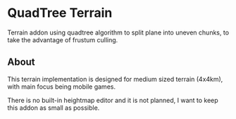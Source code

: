 # QuadTree Terrain

Terrain addon using quadtree algorithm to split plane into uneven chunks, to take the advantage of frustum culling.


## About

This terrain implementation is designed for medium sized terrain (4x4km), with main focus being mobile games.

There is no built-in heightmap editor and it is not planned, I want to keep this addon as small as possible.
